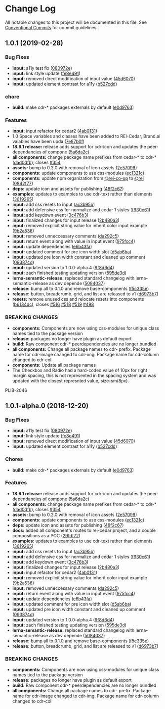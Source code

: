 # Change Log

All notable changes to this project will be documented in this file.
See [Conventional Commits](https://conventionalcommits.org) for commit guidelines.

## 1.0.1 (2019-02-28)


### Bug Fixes

* **input:** a11y test fix ([080972e](https://github.com/rei/rei-cedar/commit/080972e))
* **input:** link style update ([fe8e491](https://github.com/rei/rei-cedar/commit/fe8e491))
* **input:** removed direct modification of input value ([45d6070](https://github.com/rei/rei-cedar/commit/45d6070))
* **input:** updated element contrast for a11y ([b527cdd](https://github.com/rei/rei-cedar/commit/b527cdd))


### chore

* **build:** make cdr-* packages externals by default ([e0d9763](https://github.com/rei/rei-cedar/commit/e0d9763))


### Features

* **input:** input refactor for cedar2 ([4ab0131](https://github.com/rei/rei-cedar/commit/4ab0131))
* 1.0 Space variables and classes have been added to REI-Cedar, Brand.ai vaiables have been upda ([7e87b0f](https://github.com/rei/rei-cedar/commit/7e87b0f))
* **18.9.1 release:** release adds support for cdr-icon and updates the peer-dependancies of compone ([5a6da2c](https://github.com/rei/rei-cedar/commit/5a6da2c))
* **all components:** change package name prefixes from cedar-* to cdr-* ([dad0dfb](https://github.com/rei/rei-cedar/commit/dad0dfb)), closes [#354](https://github.com/rei/rei-cedar/issues/354)
* **assets:** bump to 0.2.0 with removal of icon assets ([2e57098](https://github.com/rei/rei-cedar/commit/2e57098))
* **components:** update components to use css-modules ([ec1321c](https://github.com/rei/rei-cedar/commit/ec1321c))
* **components:** update npm organization from [@rei-co-op](https://github.com/rei-co-op) to [@rei](https://github.com/rei) ([0842f77](https://github.com/rei/rei-cedar/commit/0842f77))
* **deps:** update icon and assets for publishing ([48f2c67](https://github.com/rei/rei-cedar/commit/48f2c67))
* **examples:** updates to examples to use cdr-text rather than elements ([3619265](https://github.com/rei/rei-cedar/commit/3619265))
* **input:** add css resets to input ([ac3b95b](https://github.com/rei/rei-cedar/commit/ac3b95b))
* **input:** add defensive css for normalize and cedar 1 styles ([f930c61](https://github.com/rei/rei-cedar/commit/f930c61))
* **input:** add keydown event ([3c476b3](https://github.com/rei/rei-cedar/commit/3c476b3))
* **input:** finalized changes for input release ([2b480a3](https://github.com/rei/rei-cedar/commit/2b480a3))
* **input:** removed explicit string value for inherit color input example ([9b2a536](https://github.com/rei/rei-cedar/commit/9b2a536))
* **input:** removed unneccessary comments ([da292c5](https://github.com/rei/rei-cedar/commit/da292c5))
* **input:** return event along with value in input event ([975fcc4](https://github.com/rei/rei-cedar/commit/975fcc4))
* **input:** update dependencies ([e6b43fa](https://github.com/rei/rei-cedar/commit/e6b43fa))
* **input:** updated comment for pre icon width slot ([d5ab6ba](https://github.com/rei/rei-cedar/commit/d5ab6ba))
* **input:** updated pre icon width constant and cleaned up comment ([093874d](https://github.com/rei/rei-cedar/commit/093874d))
* **input:** updated version to 1.0.0-alpha.4 ([9f8d6d4](https://github.com/rei/rei-cedar/commit/9f8d6d4))
* **input:** zach finished testing updating version ([595de3d](https://github.com/rei/rei-cedar/commit/595de3d))
* **lerna-semantic-release:** replaced standard changelog with lerna-semantic-release as dev depende ([5084037](https://github.com/rei/rei-cedar/commit/5084037))
* **release:** bump all to 0.1.0 and remove base-components ([f5c335e](https://github.com/rei/rei-cedar/commit/f5c335e))
* **release:** button, breadcrumb, grid, and list are released to v1 ([d6973b7](https://github.com/rei/rei-cedar/commit/d6973b7))
* **resets:** remove unused css and relocate resets into components ([b6134dc](https://github.com/rei/rei-cedar/commit/b6134dc)), closes [#516](https://github.com/rei/rei-cedar/issues/516) [#518](https://github.com/rei/rei-cedar/issues/518) [#519](https://github.com/rei/rei-cedar/issues/519) [#498](https://github.com/rei/rei-cedar/issues/498)


### BREAKING CHANGES

* **components:** Components are now using css-modules for unique class names tied to the package version
* **release:** packages no longer have plugin as default export
* **build:** Raw component cdr-* peerdependencies are no longer bundled
* **all components:** Change all package names to cdr- prefix. Package name for cdr-image changed to cdr-img. Package name
for cdr-column changed to cdr-col
* **components:** Update all package names
* The Checkbox and Radio had a hard-coded value of 10px for right margin spacing,
this is not represented in the spacing system and was updated with the closest represnted  value,
size-sm(8px).

PLIB-2046





<a name="1.0.1-alpha.0"></a>
## 1.0.1-alpha.0 (2018-12-20)


### Bug Fixes

* **input:** a11y test fix ([080972e](https://github.com/rei/rei-cedar/commit/080972e))
* **input:** link style update ([fe8e491](https://github.com/rei/rei-cedar/commit/fe8e491))
* **input:** removed direct modification of input value ([45d6070](https://github.com/rei/rei-cedar/commit/45d6070))
* **input:** updated element contrast for a11y ([b527cdd](https://github.com/rei/rei-cedar/commit/b527cdd))


### Chores

* **build:** make cdr-* packages externals by default ([e0d9763](https://github.com/rei/rei-cedar/commit/e0d9763))


### Features

* **18.9.1 release:** release adds support for cdr-icon and updates the peer-dependancies of compone ([5a6da2c](https://github.com/rei/rei-cedar/commit/5a6da2c))
* **all components:** change package name prefixes from cedar-* to cdr-* ([dad0dfb](https://github.com/rei/rei-cedar/commit/dad0dfb)), closes [#354](https://github.com/rei/rei-cedar/issues/354)
* **assets:** bump to 0.2.0 with removal of icon assets ([2e57098](https://github.com/rei/rei-cedar/commit/2e57098))
* **components:** update components to use css-modules ([ec1321c](https://github.com/rei/rei-cedar/commit/ec1321c))
* **deps:** update icon and assets for publishing ([48f2c67](https://github.com/rei/rei-cedar/commit/48f2c67))
* **docs:** added all component's routes to rei-cedar project, and a couple compositions as a POC ([29fdf72](https://github.com/rei/rei-cedar/commit/29fdf72))
* **examples:** updates to examples to use cdr-text rather than elements ([3619265](https://github.com/rei/rei-cedar/commit/3619265))
* **input:** add css resets to input ([ac3b95b](https://github.com/rei/rei-cedar/commit/ac3b95b))
* **input:** add defensive css for normalize and cedar 1 styles ([f930c61](https://github.com/rei/rei-cedar/commit/f930c61))
* **input:** add keydown event ([3c476b3](https://github.com/rei/rei-cedar/commit/3c476b3))
* **input:** finalized changes for input release ([2b480a3](https://github.com/rei/rei-cedar/commit/2b480a3))
* **input:** input refactor for cedar2 ([4ab0131](https://github.com/rei/rei-cedar/commit/4ab0131))
* **input:** removed explicit string value for inherit color input example ([9b2a536](https://github.com/rei/rei-cedar/commit/9b2a536))
* **input:** removed unneccessary comments ([da292c5](https://github.com/rei/rei-cedar/commit/da292c5))
* **input:** return event along with value in input event ([975fcc4](https://github.com/rei/rei-cedar/commit/975fcc4))
* **input:** update dependencies ([e6b43fa](https://github.com/rei/rei-cedar/commit/e6b43fa))
* **input:** updated comment for pre icon width slot ([d5ab6ba](https://github.com/rei/rei-cedar/commit/d5ab6ba))
* **input:** updated pre icon width constant and cleaned up comment ([093874d](https://github.com/rei/rei-cedar/commit/093874d))
* **input:** updated version to 1.0.0-alpha.4 ([9f8d6d4](https://github.com/rei/rei-cedar/commit/9f8d6d4))
* **input:** zach finished testing updating version ([595de3d](https://github.com/rei/rei-cedar/commit/595de3d))
* **lerna-semantic-release:** replaced standard changelog with lerna-semantic-release as dev depende ([5084037](https://github.com/rei/rei-cedar/commit/5084037))
* **release:** bump all to 0.1.0 and remove base-components ([f5c335e](https://github.com/rei/rei-cedar/commit/f5c335e))
* **release:** button, breadcrumb, grid, and list are released to v1 ([d6973b7](https://github.com/rei/rei-cedar/commit/d6973b7))


### BREAKING CHANGES

* **components:** Components are now using css-modules for unique class names tied to the package version
* **release:** packages no longer have plugin as default export
* **build:** Raw component cdr-* peerdependencies are no longer bundled
* **all components:** Change all package names to cdr- prefix. Package name for cdr-image changed to cdr-img. Package name
for cdr-column changed to cdr-col
